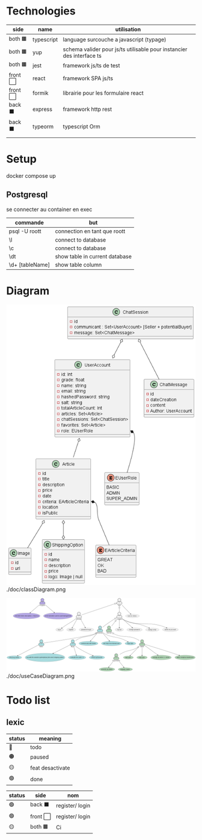 # Technologies

| side     | name       | utilisation                                                           |
| -------- | ---------- | --------------------------------------------------------------------- |
| both 🟫  | typescript | language surcouche a javascript (typage)                              |
| both 🟫  | yup        | schema valider pour js/ts utilisable pour instancier des interface ts |
| both 🟫  | jest       | framework js/ts de test                                               |
| front ⬜ | react      | framework SPA js/ts                                                   |
| front ⬜ | formik     | librairie pour les formulaire react                                   |
| back ⬛  | express    | framework http rest                                                   |
| back ⬛  | typeorm    | typescript Orm                                                        |
|          |            |                                                                       |

# Setup

docker compose up

## Postgresql

se connecter au container en exec

| commande        | but                            |
| --------------- | ------------------------------ |
| psql -U roott   | connection en tant que roott   |
| \l              | connect to database            |
| \c              | connect to database            |
| \dt             | show table in current database |
| \d+ [tableName] | show table column              |

# Diagram

![test text](./doc/classDiagram.png)
./doc/classDiagram.png

![test text](./doc/useCaseDiagram.png)
./doc/useCaseDiagram.png

# Todo list

## lexic

| status | meaning          |
| ------ | ---------------- |
| 🔴     | todo             |
| 🟠     | paused           |
| 🟡     | feat desactivate |
| 🟢     | done             |

| status | side     | nom             |
| ------ | -------- | --------------- |
| 🟢     | back ⬛  | register/ login |
| 🟢     | front ⬜ | register/ login |
| 🟡     | both 🟫  | Ci              |
